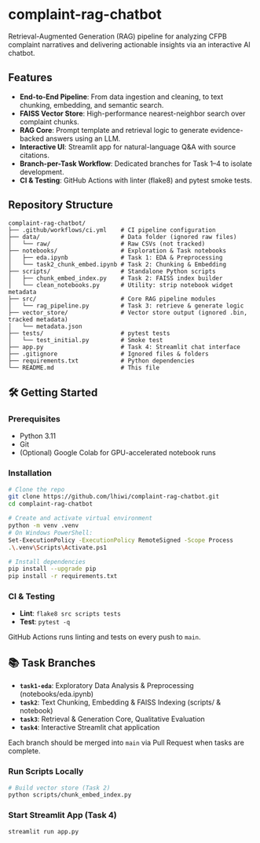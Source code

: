# complaint-rag-chatbot

Retrieval-Augmented Generation (RAG) pipeline for analyzing CFPB complaint narratives and delivering actionable insights via an interactive AI chatbot.

##  Features

* **End-to-End Pipeline**: From data ingestion and cleaning, to text chunking, embedding, and semantic search.
* **FAISS Vector Store**: High-performance nearest-neighbor search over complaint chunks.
* **RAG Core**: Prompt template and retrieval logic to generate evidence-backed answers using an LLM.
* **Interactive UI**: Streamlit app for natural-language Q\&A with source citations.
* **Branch-per-Task Workflow**: Dedicated branches for Task 1–4 to isolate development.
* **CI & Testing**: GitHub Actions with linter (flake8) and pytest smoke tests.

## Repository Structure

```
complaint-rag-chatbot/
├── .github/workflows/ci.yml    # CI pipeline configuration
├── data/                       # Data folder (ignored raw files)
│   └── raw/                    # Raw CSVs (not tracked)
├── notebooks/                  # Exploration & Task notebooks
│   ├── eda.ipynb               # Task 1: EDA & Preprocessing
│   └── task2_chunk_embed.ipynb # Task 2: Chunking & Embedding
├── scripts/                    # Standalone Python scripts
│   ├── chunk_embed_index.py    # Task 2: FAISS index builder
│   └── clean_notebooks.py      # Utility: strip notebook widget metadata
├── src/                        # Core RAG pipeline modules
│   └── rag_pipeline.py         # Task 3: retrieve & generate logic
├── vector_store/               # Vector store output (ignored .bin, tracked metadata)
│   └── metadata.json
├── tests/                      # pytest tests
│   └── test_initial.py         # Smoke test
├── app.py                      # Task 4: Streamlit chat interface
├── .gitignore                  # Ignored files & folders
├── requirements.txt            # Python dependencies
└── README.md                   # This file
```

## 🛠️ Getting Started

### Prerequisites

* Python 3.11
* Git
* (Optional) Google Colab for GPU-accelerated notebook runs

### Installation

```bash
# Clone the repo
git clone https://github.com/lhiwi/complaint-rag-chatbot.git
cd complaint-rag-chatbot

# Create and activate virtual environment
python -m venv .venv
# On Windows PowerShell:
Set-ExecutionPolicy -ExecutionPolicy RemoteSigned -Scope Process
.\.venv\Scripts\Activate.ps1

# Install dependencies
pip install --upgrade pip
pip install -r requirements.txt
```

### CI & Testing

* **Lint**: `flake8 src scripts tests`
* **Test**: `pytest -q`

GitHub Actions runs linting and tests on every push to `main`.

## 📚 Task Branches

* **`task1-eda`**: Exploratory Data Analysis & Preprocessing (notebooks/eda.ipynb)
* **`task2`**: Text Chunking, Embedding & FAISS Indexing (scripts/ & notebook)
* **`task3`**: Retrieval & Generation Core, Qualitative Evaluation
* **`task4`**: Interactive Streamlit chat application

Each branch should be merged into `main` via Pull Request when tasks are complete.

### Run Scripts Locally

```bash
# Build vector store (Task 2)
python scripts/chunk_embed_index.py
```

### Start Streamlit App (Task 4)

```bash
streamlit run app.py
```

